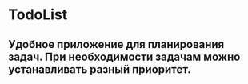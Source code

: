 # TodoList
## Удобное приложение для планирования задач. При необходимости задачам можно устанавливать разный приоритет.
